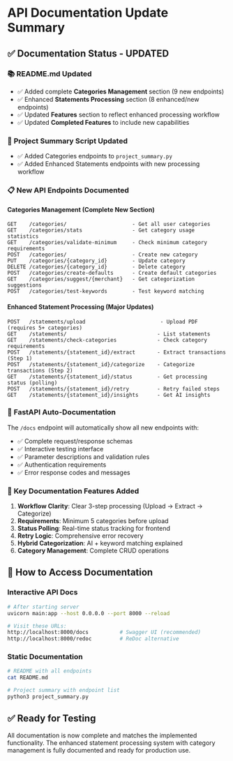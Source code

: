 # API Documentation Update Summary

## ✅ Documentation Status - UPDATED

### 📚 **README.md Updated**
- ✅ Added complete **Categories Management** section (9 new endpoints)
- ✅ Enhanced **Statements Processing** section (8 enhanced/new endpoints) 
- ✅ Updated **Features** section to reflect enhanced processing workflow
- ✅ Updated **Completed Features** to include new capabilities

### 🔧 **Project Summary Script Updated**
- ✅ Added Categories endpoints to `project_summary.py`
- ✅ Added Enhanced Statements endpoints with new processing workflow

### 📋 **New API Endpoints Documented**

#### **Categories Management** (Complete New Section)
```
GET    /categories/                     - Get all user categories
GET    /categories/stats                - Get category usage statistics
GET    /categories/validate-minimum     - Check minimum category requirements
POST   /categories/                     - Create new category
PUT    /categories/{category_id}        - Update category
DELETE /categories/{category_id}        - Delete category
POST   /categories/create-defaults      - Create default categories
GET    /categories/suggest/{merchant}   - Get categorization suggestions
POST   /categories/test-keywords        - Test keyword matching
```

#### **Enhanced Statement Processing** (Major Updates)
```
POST   /statements/upload                        - Upload PDF (requires 5+ categories)
GET    /statements/                             - List statements
GET    /statements/check-categories             - Check category requirements
POST   /statements/{statement_id}/extract       - Extract transactions (Step 1)
POST   /statements/{statement_id}/categorize    - Categorize transactions (Step 2)
GET    /statements/{statement_id}/status        - Get processing status (polling)
POST   /statements/{statement_id}/retry         - Retry failed steps
GET    /statements/{statement_id}/insights      - Get AI insights
```

### 🚀 **FastAPI Auto-Documentation**
The `/docs` endpoint will automatically show all new endpoints with:
- ✅ Complete request/response schemas
- ✅ Interactive testing interface
- ✅ Parameter descriptions and validation rules
- ✅ Authentication requirements
- ✅ Error response codes and messages

### 🎯 **Key Documentation Features Added**
1. **Workflow Clarity**: Clear 3-step processing (Upload → Extract → Categorize)
2. **Requirements**: Minimum 5 categories before upload
3. **Status Polling**: Real-time status tracking for frontend
4. **Retry Logic**: Comprehensive error recovery
5. **Hybrid Categorization**: AI + keyword matching explained
6. **Category Management**: Complete CRUD operations

## 📖 **How to Access Documentation**

### Interactive API Docs
```bash
# After starting server
uvicorn main:app --host 0.0.0.0 --port 8000 --reload

# Visit these URLs:
http://localhost:8000/docs          # Swagger UI (recommended)
http://localhost:8000/redoc         # ReDoc alternative
```

### Static Documentation
```bash
# README with all endpoints
cat README.md

# Project summary with endpoint list
python3 project_summary.py
```

## ✅ **Ready for Testing**
All documentation is now complete and matches the implemented functionality. The enhanced statement processing system with category management is fully documented and ready for production use.
